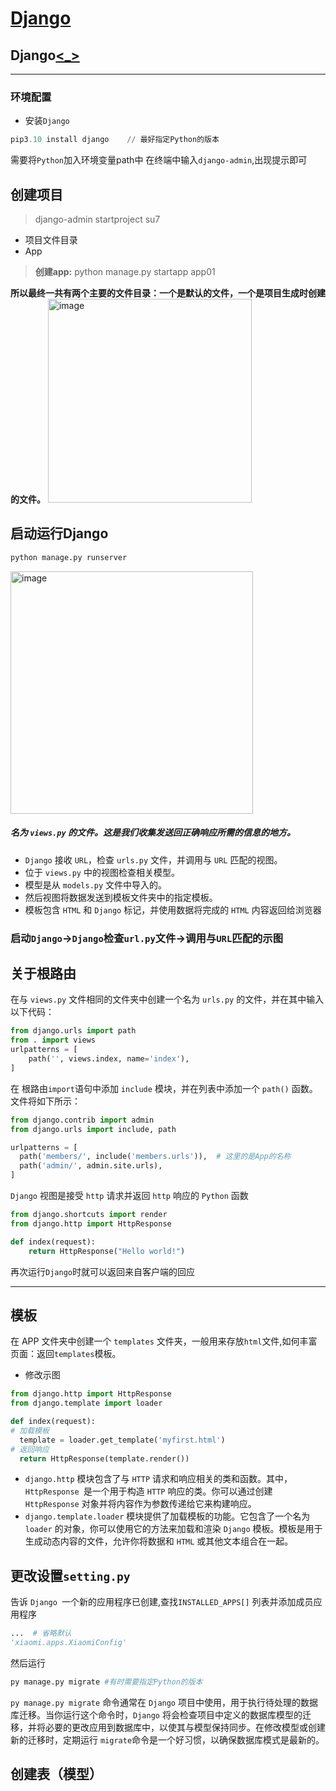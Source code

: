 # [Django](https://github.com/dululu/notes/issues/41)

## Django[<_>](https://github.com/jaywcjlove/reference/blob/main/docs/django.md)
---
### 环境配置
- 安装`Django`
```python
pip3.10 install django    // 最好指定Python的版本
```
需要将`Python`加入环境变量path中
在终端中输入`django-admin`,出现提示即可
## 创建项目
> django-admin startproject  su7

- 项目文件目录
- App

> **创建app:** python manage.py startapp app01

**所以最终一共有两个主要的文件目录：一个是默认的文件，一个是项目生成时创建的文件。**
<img width="326" alt="image" src="https://github.com/dululu/notes/assets/64392262/ea5d9ce5-38b6-43fc-ae3e-79e3f43b4509">

## 启动运行Django
```python
python manage.py runserver
```
<img width="388" alt="image" src="https://github.com/dululu/notes/assets/64392262/ab693d14-023f-40eb-a52d-75279f44892d">

##### 名为 `views.py` 的文件。这是我们**收集发送回正确响应所需的信息的地方**。
- `Django` 接收 `URL`，检查 `urls.py` 文件，并调用与 `URL` 匹配的视图。
- 位于 `views.py` 中的视图检查相关模型。
- 模型是从 `models.py` 文件中导入的。
- 然后视图将数据发送到模板文件夹中的指定模板。
- 模板包含 `HTML` 和 `Django` 标记，并使用数据将完成的 `HTML` 内容返回给浏览器

### **启动`Django`->`Django`检查`url.py`文件->调用与`URL`匹配的示图**

## **关于根路由**
  在与 `views.py` 文件相同的文件夹中创建一个名为 `urls.py` 的文件，并在其中输入以下代码：
  ```python
  from django.urls import path
  from . import views
  urlpatterns = [
      path('', views.index, name='index'),
  ]
  ```
  在 根路由`import`语句中添加 `include` 模块，并在列表中添加一个 `path()` 函数。文件将如下所示：
  ```python
  from django.contrib import admin
  from django.urls import include, path
  
  urlpatterns = [
    path('members/', include('members.urls')),  # 这里的是App的名称
    path('admin/', admin.site.urls),
  ]
  ```
`Django` 视图是接受 `http` 请求并返回 `http` 响应的 `Python` 函数
```python
from django.shortcuts import render
from django.http import HttpResponse

def index(request):
    return HttpResponse("Hello world!")
```
再次运行`Django`时就可以返回来自客户端的回应



---

## 模板
在 APP 文件夹中创建一个 `templates` 文件夹，一般用来存放`html`文件,如何丰富页面：返回`templates`模板。
- 修改示图
```python
from django.http import HttpResponse
from django.template import loader

def index(request):
# 加载模板
  template = loader.get_template('myfirst.html')
# 返回响应
  return HttpResponse(template.render())
```
- `django.http` 模块包含了与 `HTTP` 请求和响应相关的类和函数。其中，`HttpResponse `是一个用于构造 `HTTP` 响应的类。你可以通过创建 `HttpResponse` 对象并将内容作为参数传递给它来构建响应。
- `django.template.loader` 模块提供了加载模板的功能。它包含了一个名为 `loader` 的对象，你可以使用它的方法来加载和渲染 `Django` 模板。模板是用于生成动态内容的文件，允许你将数据和 `HTML` 或其他文本组合在一起。

## 更改设置`setting.py`
告诉 `Django `一个新的应用程序已创建,查找`INSTALLED_APPS[]` 列表并添加成员应用程序
```python
...  # 省略默认
'xiaomi.apps.XiaomiConfig'
```
然后运行
```python
py manage.py migrate #有时需要指定Python的版本
```
`py manage.py migrate` 命令通常在 `Django` 项目中使用，用于执行待处理的数据库迁移。当你运行这个命令时，`Django` 将会检查项目中定义的数据库模型的迁移，并将必要的更改应用到数据库中，以使其与模型保持同步。在修改模型或创建新的迁移时，定期运行 `migrate`命令是一个好习惯，以确保数据库模式是最新的。

## 创建表（模型）

